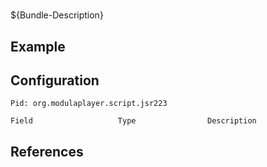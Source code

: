 # 

${Bundle-Description}

## Example

## Configuration

	Pid: org.modulaplayer.script.jsr223
	
	Field					Type				Description
		
	
## References

